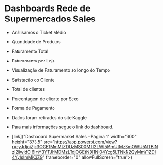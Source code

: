 # Dashboards Rede de Supermercados Sales

   * Análisamos o Ticket Médio 

   * Quantidade de Produtos 

   * Faturamento Total  

   * Faturamento por Loja 

   * Visualização de Faturamento ao longo do Tempo 

   * Satistação do Cliente

   * Total de clientes 

   * Porcentagem de cliente por Sexo 

   * Forma de Pagamento 

   * Dados foram retirados do site Kaggle 

   * Para mais informações segue o link do dashboard. 
   
* [link]("Dashboard Supermarket Sales - Página 1" width="600" height="373.5" src="https://app.powerbi.com/view?r=eyJrIjoiZjc3OGE1MmMtZDUzMS00MTI2LWI5MmUtMzBmOWU5NTBlNzI2IiwidCI6ImY3YTJhMDMzLTdjOGEtNDI1Ni04Yzg5LTNkN2QyMmY1ZDI4YyIsImMiOjZ9" frameborder="0" allowFullScreen="true"></iframe>) 
